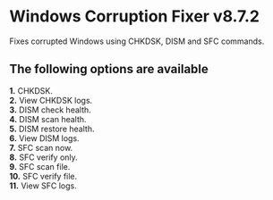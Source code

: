 # Windows Corruption Fixer v8.7.2
Fixes corrupted Windows using CHKDSK, DISM and SFC commands.
## The following options are available
**1.** CHKDSK.  
**2.** View CHKDSK logs.  
**3.** DISM check health.  
**4.** DISM scan health.  
**5.** DISM restore health.  
**6.** View DISM logs.  
**7.** SFC scan now.  
**8.** SFC verify only.  
**9.** SFC scan file.  
**10.** SFC verify file.  
**11.** View SFC logs.
